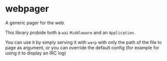 # webpager

A generic pager for the web.

This library probide both a `wai` `Middleware` and an `Application`.

You can use it by simply serving it with `warp` with only the path of
the file to page as argument, or you can override the default config
(for example for using it to display an IRC log)

